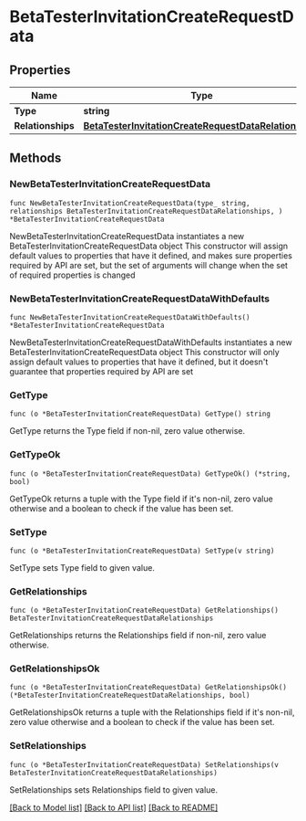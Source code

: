 # BetaTesterInvitationCreateRequestData

## Properties

Name | Type | Description | Notes
------------ | ------------- | ------------- | -------------
**Type** | **string** |  | 
**Relationships** | [**BetaTesterInvitationCreateRequestDataRelationships**](BetaTesterInvitationCreateRequest_data_relationships.md) |  | 

## Methods

### NewBetaTesterInvitationCreateRequestData

`func NewBetaTesterInvitationCreateRequestData(type_ string, relationships BetaTesterInvitationCreateRequestDataRelationships, ) *BetaTesterInvitationCreateRequestData`

NewBetaTesterInvitationCreateRequestData instantiates a new BetaTesterInvitationCreateRequestData object
This constructor will assign default values to properties that have it defined,
and makes sure properties required by API are set, but the set of arguments
will change when the set of required properties is changed

### NewBetaTesterInvitationCreateRequestDataWithDefaults

`func NewBetaTesterInvitationCreateRequestDataWithDefaults() *BetaTesterInvitationCreateRequestData`

NewBetaTesterInvitationCreateRequestDataWithDefaults instantiates a new BetaTesterInvitationCreateRequestData object
This constructor will only assign default values to properties that have it defined,
but it doesn't guarantee that properties required by API are set

### GetType

`func (o *BetaTesterInvitationCreateRequestData) GetType() string`

GetType returns the Type field if non-nil, zero value otherwise.

### GetTypeOk

`func (o *BetaTesterInvitationCreateRequestData) GetTypeOk() (*string, bool)`

GetTypeOk returns a tuple with the Type field if it's non-nil, zero value otherwise
and a boolean to check if the value has been set.

### SetType

`func (o *BetaTesterInvitationCreateRequestData) SetType(v string)`

SetType sets Type field to given value.


### GetRelationships

`func (o *BetaTesterInvitationCreateRequestData) GetRelationships() BetaTesterInvitationCreateRequestDataRelationships`

GetRelationships returns the Relationships field if non-nil, zero value otherwise.

### GetRelationshipsOk

`func (o *BetaTesterInvitationCreateRequestData) GetRelationshipsOk() (*BetaTesterInvitationCreateRequestDataRelationships, bool)`

GetRelationshipsOk returns a tuple with the Relationships field if it's non-nil, zero value otherwise
and a boolean to check if the value has been set.

### SetRelationships

`func (o *BetaTesterInvitationCreateRequestData) SetRelationships(v BetaTesterInvitationCreateRequestDataRelationships)`

SetRelationships sets Relationships field to given value.



[[Back to Model list]](../README.md#documentation-for-models) [[Back to API list]](../README.md#documentation-for-api-endpoints) [[Back to README]](../README.md)


